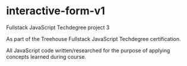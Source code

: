 # interactive-form-v1
Fullstack JavaScript Techdegree project 3

As part of the Treehouse Fullstack JavaScript Techdegree certification.

All JavaScript code written/researched for the purpose of applying concepts learned during course.



